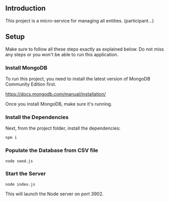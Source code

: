 ## Introduction

This project is a micro-service for managing all entities. (participant...)


## Setup

Make sure to follow all these steps exactly as explained below. Do not miss any steps or you won't be able to run this application.

### Install MongoDB

To run this project, you need to install the latest version of MongoDB Community Edition first.

https://docs.mongodb.com/manual/installation/

Once you install MongoDB, make sure it's running.

### Install the Dependencies

Next, from the project folder, install the dependencies:

    npm i

### Populate the Database from CSV file

    node seed.js



### Start the Server

    node index.js

This will launch the Node server on port 3902. 

